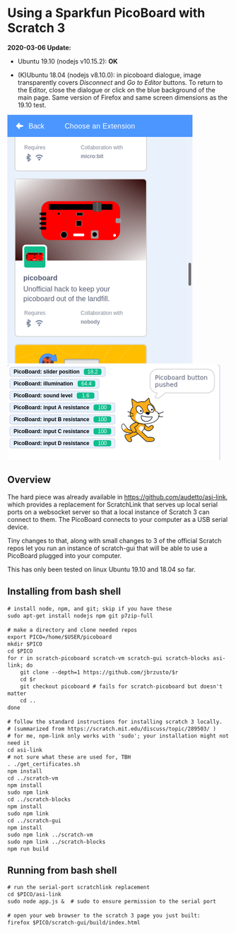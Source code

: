 # Using a Sparkfun PicoBoard with Scratch 3

**2020-03-06 Update:**
  - Ubuntu 19.10 (nodejs v10.15.2): **OK**

  - (K)Ubuntu 18.04 (nodejs v8.10.0): in picoboard dialogue, image transparently
    covers *Disconnect* and *Go to Editor* buttons.  To return to the Editor,
    close the dialogue or click on the blue background of the main page.  Same
    version of Firefox and same screen dimensions as the 19.10 test.

![choosing the picoboard extension](screenshot_choose_extension.png)
![picoboard blocks](screenshot_picoboard_in_use.png)

## Overview

The hard piece was already available in https://github.com/audetto/asi-link,
which provides a replacement for ScratchLink that serves up local
serial ports on a websocket server so that a local instance of Scratch 3
can connect to them.  The PicoBoard connects to your computer as a USB serial device.

Tiny changes to that, along with small changes to 3 of the official Scratch repos
let you run an instance of scratch-gui that will be able to use a PicoBoard plugged
into your computer.

This has only been tested on linux Ubuntu 19.10 and 18.04 so far.

## Installing from bash shell

```
# install node, npm, and git; skip if you have these
sudo apt-get install nodejs npm git p7zip-full

# make a directory and clone needed repos
export PICO=/home/$USER/picoboard
mkdir $PICO
cd $PICO
for r in scratch-picoboard scratch-vm scratch-gui scratch-blocks asi-link; do
    git clone --depth=1 https://github.com/jbrzusto/$r
    cd $r
    git checkout picoboard # fails for scratch-picoboard but doesn't matter
    cd ..
done

# follow the standard instructions for installing scratch 3 locally.
# (summarized from https://scratch.mit.edu/discuss/topic/289503/ )
# for me, npm-link only works with 'sudo'; your installation might not need it
cd asi-link
# not sure what these are used for, TBH
. ./get_certificates.sh
npm install
cd ../scratch-vm
npm install
sudo npm link
cd ../scratch-blocks
npm install
sudo npm link
cd ../scratch-gui
npm install
sudo npm link ../scratch-vm
sudo npm link ../scratch-blocks
npm run build
```


## Running from bash shell
```
# run the serial-port scratchlink replacement
cd $PICO/asi-link
sudo node app.js &  # sudo to ensure permission to the serial port

# open your web browser to the scratch 3 page you just built:
firefox $PICO/scratch-gui/build/index.html
```
